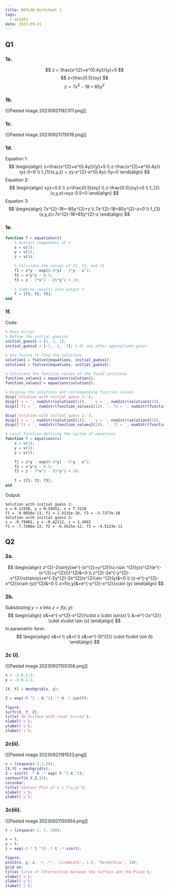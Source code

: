 ```yaml
---
title: MATLAB Worksheet 1
tags:
  - mte203
date: 2023-09-21
---
```

## Q1
### 1a.
$$
z = \frac{x^{2}+e^{0.4y}}{y}+5
$$
$$
z=\frac{0.5}{xy}
$$
$$
z=7x^{2}-18+85y^{2}
$$
### 1b.
![[Pasted image 20230921192317.png]]

### 1c.
![[Pasted image 20230921175519.png]]

### 1d.
Equation 1:
$$
\begin{align}
z=\frac{x^{2}+e^{0.4y}}{y}+5 \\
z-\frac{x^{2}+e^{0.4y}}{y}-5=0 \\
f_{1}(x,y,z) = zy-x^{2}-e^{0.4y}-5y=0
\end{align}
$$
Equation 2:
$$
\begin{align}
xyz=0.5 \\
z=\frac{0.5}{xy} \\
z-\frac{0.5}{xy}=0 \\
f_{2}(x,y,z)=xyz-0.5=0
\end{align}
$$
Equation 3:
$$
\begin{align}
7x^{2}-18=-85y^{2}+z \\
7x^{2}-18+85y^{2}-z=0 \\
f_{3}(x,y,z)=7x^{2}-18+85y^{2}-z
\end{align}
$$
### 1e.
```matlab
function f = equations(v)
    % Extract components of v
    x = v(1);
    y = v(2);
    z = v(3);

    % Calculate the values of f1, f2, and f3
    f1 = z*y - exp(0.4*y) - 5*y - x^2;
    f2 = x*y*z - 0.5;
    f3 = z - 7*x^2 - 85*y^2 + 18;
    
    % Combine results into output f
    f = [f1; f2; f3];
end
```

### 1f.
Code:
```matlab
% Main Script
% Define the initial guesses
initial_guess1 = [1, 1, 1];
initial_guess2 = [-1, -1, -1]; % Or any other appropriate guess

% Use fsolve to find the solutions
solution1 = fsolve(@equations, initial_guess1);
solution2 = fsolve(@equations, initial_guess2);

% Calculate the function values at the found solutions
function_values1 = equations(solution1);
function_values2 = equations(solution2);

% Display the solutions and corresponding function values
disp('Solution with initial guess 1:');
disp(['x = ', num2str(solution1(1)), ', y = ', num2str(solution1(2)), ', z = ', num2str(solution1(3))]);
disp(['f1 = ', num2str(function_values1(1)), ', f2 = ', num2str(function_values1(2)), ', f3 = ', num2str(function_values1(3))]);

disp('Solution with initial guess 2:');
disp(['x = ', num2str(solution2(1)), ', y = ', num2str(solution2(2)), ', z = ', num2str(solution2(3))]);
disp(['f1 = ', num2str(function_values2(1)), ', f2 = ', num2str(function_values2(2)), ', f3 = ', num2str(function_values2(3))]);

% Local function defining the system of equations
function f = equations(v)
    x = v(1);
    y = v(2);
    z = v(3);

    f1 = z*y - exp(0.4*y) - 5*y - x^2;
    f2 = x*y*z - 0.5;
    f3 = z - 7*x^2 - 85*y^2 + 18;
    
    f = [f1; f2; f3];
end

```

Output:
```
Solution with initial guess 1:
x = 0.12558, y = 0.54451, z = 7.3124
f1 = -9.0656e-11, f2 = 2.4131e-10, f3 = -3.7377e-10
Solution with initial guess 2:
x = -0.79461, y = -0.42112, z = 1.4942
f1 = -7.7206e-12, f2 = -6.4525e-12, f3 = -4.5123e-11
```

## Q2
### 2a.
$$
\begin{align}
z^{2}-2\sin(y)xe^{-(x^{2}+y^{2})}z+\sin ^{2}(y)x^{2}(e^{-(x^{2}+y^{2})})^{2}&=0 \\
z^{2}-2e^{-y^{2}-x^{2}}xz\sin(y)+e^{-2y^{2}-2x^{2}}x^{2}\sin ^{2}(y)&=0 \\
(z-e^{-y^{2}-x^{2}}x\sin (y))^{2}&=0 \\
z=f(x,y)&=e^{-y^{2}-x^{2}}x\sin (y)
\end{align}
$$
### 2b.
Substituting $y=x$ into $z=f(x,y)$:
$$
\begin{align}
z&=e^{-x^{2}-x^{2}}\cdot x \cdot \sin(x) \\
&=e^{-2x^{2}} \cdot x\cdot \sin (x)
\end{align}
$$
In parametric form:
$$
\begin{align}
x&=t \\
y&=t \\
z&=e^{-2t^{2}} \cdot t\cdot \sin (t)
\end{align}
$$
### 2c (i).
![[Pasted image 20230921150358.png]]
```matlab
x = -2:0.1:2;
y = -2:0.1:2;

[X, Y] = meshgrid(x, y);

Z = exp(-Y.^2 - X.^2) .* X .* sin(Y);

figure;
surfc(X, Y, Z);
title('3D Surface with Level Curves');
xlabel('x');
ylabel('y');
zlabel('z');
```

### 2c(ii).
![[Pasted image 20230921191523.png]]
```matlab
v = linspace(-2,2,50);
[X,Y] = meshgrid(v);
Z = sin(Y) .* X .* exp(-Y.^2-X.^2);
contourf(X,Y,Z,15);
colorbar;
title('Contour Plot of z = f(x,y)');
xlabel('x');
ylabel('y');
```
### 2c(iii).
![[Pasted image 20230921150954.png]]
```matlab
t = linspace(-1, 1, 100);

x = t;
y = t;
z = exp(-2 * t.^2) .* t .* sin(t);

figure;
plot3(x, y, z, 'r-.*', 'LineWidth', 1.5, 'MarkerSize', 10);
grid on;
title('Curve of Intersection between the Surface and the Plane');
xlabel('x');
ylabel('y');
zlabel('z');
```